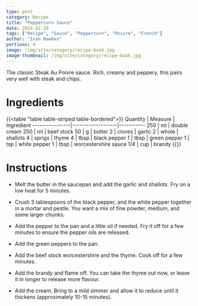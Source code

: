 ```yaml
---
type: post
category: Recipe
title: "Peppercorn Sauce"
date: 2024-02-20
tags: ["Recipe", "Sauce", "Peppercorn", "Poivre", "French"]
author: "Ivan Hawkes"
portions: 4
image: /img/site/category/recipe-book.jpg
image-thumbnail: /img/site/category/recipe-book.jpg
---
```


The classic Steak Au Poivre sauce. Rich, creamy and peppery, this pairs very well with steak and chips.
<!--more-->

# Ingredients

{{<table "table table-striped table-bordered">}}
Quantity        | Measure           | Ingredient
----------------|-------------------|-----------
250             | ml                | double cream
250             | ml                | beef stock
50              | g                 | butter
2               | cloves            | garlic
2               | whole             | shallots
4               | sprigs            | thyme
4               | tbsp              | black pepper
1               | tbsp              | green pepper
1               | tsp               | white pepper
1               | tbsp              | worcestershire sauce
1/4             | cup               | brandy
{{</table>}}

# Instructions

* Melt the butter in the saucepan and add the garlic and shallots. Fry on a low heat for 5 minutes.

* Crush 3 tablespoons of the black pepper, and the white pepper together in a mortar and pestle. You want a mix of fine powder, medium, and some larger chunks.

* Add the pepper to the pan and a little oil if needed. Fry it off for a few minutes to ensure the pepper oils are released.

* Add the green peppers to the pan.

* Add the beef stock worcestershire and the thyme. Cook off for a few minutes.

* Add the brandy and flame off. You can take the thyme out now, or leave it in longer to release more flavour.

* Add the cream. Bring to a mild simmer and allow it to reduce until it thickens (approximately 10-15 minutes).
